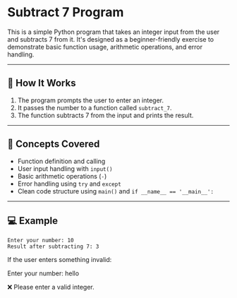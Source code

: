 # Subtract 7 Program

This is a simple Python program that takes an integer input from the user and subtracts 7 from it. It's designed as a beginner-friendly exercise to demonstrate basic function usage, arithmetic operations, and error handling.

---

## 🚀 How It Works

1. The program prompts the user to enter an integer.
2. It passes the number to a function called `subtract_7`.
3. The function subtracts 7 from the input and prints the result.

---

## 🧠 Concepts Covered

- Function definition and calling
- User input handling with `input()`
- Basic arithmetic operations (`-`)
- Error handling using `try` and `except`
- Clean code structure using `main()` and `if __name__ == '__main__':`

---

## 💻 Example

```
Enter your number: 10
Result after subtracting 7: 3
```

If the user enters something invalid:

Enter your number: hello

❌ Please enter a valid integer.
